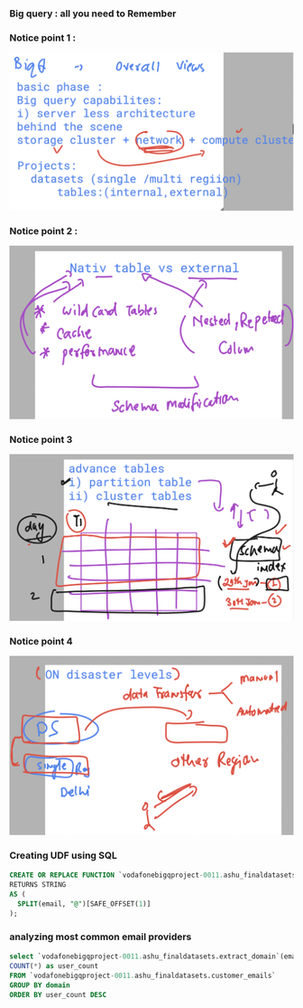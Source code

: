 ### Big query : all you need to Remember 

### Notice point 1 : 

<img src="nt1.png">

### Notice point 2 :

<img src="nt2.png">

### Notice point 3 

<img src="nt3.png">

### Notice point 4 

<img src="nt4.png">

### Creating UDF using SQL 

```sql
CREATE OR REPLACE FUNCTION `vodafonebigqproject-0011.ashu_finaldatasets.extract_domain`(email STRING) 
RETURNS STRING 
AS (
  SPLIT(email, "@")[SAFE_OFFSET(1)]
);

```

### analyzing most common email providers 

```sql
select `vodafonebigqproject-0011.ashu_finaldatasets.extract_domain`(email) AS domain,
COUNT(*) as user_count 
FROM `vodafonebigqproject-0011.ashu_finaldatasets.customer_emails`
GROUP BY domain 
ORDER BY user_count DESC

```

